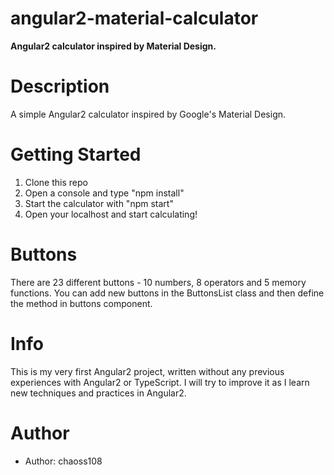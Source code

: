 # angular2-material-calculator

**Angular2 calculator inspired by Material Design.**

# Description
A simple Angular2 calculator inspired by Google's Material Design.

# Getting Started
1. Clone this repo
2. Open a console and type "npm install"
3. Start the calculator with "npm start"
4. Open your localhost and start calculating!

# Buttons
There are 23 different buttons - 10 numbers, 8 operators and 5 memory functions. You can add new buttons in the ButtonsList class and then define the method in buttons component.

# Info
This is my very first Angular2 project, written without any previous experiences with Angular2 or TypeScript. I will try to improve it as I learn new techniques and practices in Angular2.

# Author
* Author: chaoss108
